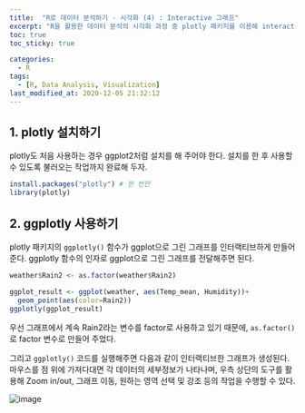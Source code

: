 ```yaml
---
title:  "R로 데이터 분석하기 - 시각화 (4) : Interactive 그래프"
excerpt: "R을 활용한 데이터 분석의 시각화 과정 중 plotly 패키지를 이용해 interactive한 그래프를 그리는 방법 대해 정리한 글입니다."
toc: true
toc_sticky: true

categories:
  - R
tags:
  - [R, Data Analysis, Visualization]
last_modified_at: 2020-12-05 21:32:12
---
```


## 1. plotly 설치하기  

plotly도 처음 사용하는 경우 ggplot2처럼 설치를 해 주어야 한다. 설치를 한 후 사용할 수 있도록 불러오는 작업까지 완료해 두자.    

```r
install.packages("plotly") # 한 번만
library(plotly)
```  
 

## 2. ggplotly 사용하기  

plotly 패키지의 `ggplotly()` 함수가 ggplot으로 그린 그래프를 인터랙티브하게 만들어준다. ggplotly 함수의 인자로 ggplot으로 그린 그래프를 전달해주면 된다.   

```r
weather$Rain2 <- as.factor(weather$Rain2)

ggplot_result <- ggplot(weather, aes(Temp_mean, Humidity))+
  geom_point(aes(color=Rain2))
ggplotly(ggplot_result)
```  

우선 그래프에서 계속 Rain2라는 변수를 factor로 사용하고 있기 때문에, `as.factor()`로 factor 변수로 만들어 주었다.  

그리고 `ggplotly()` 코드를 실행해주면 다음과 같이 인터랙티브한 그래프가 생성된다. 마우스를 점 위에 가져다대면 각 데이터의 세부정보가 나타나며, 우측 상단의 도구를 활용해 Zoom in/out, 그래프 이동, 원하는 영역 선택 및 강조 등의 작업을 수행할 수 있다.  

![image](https://user-images.githubusercontent.com/58713684/101243848-50563f00-3746-11eb-86c0-53cbe6eac953.png)  



